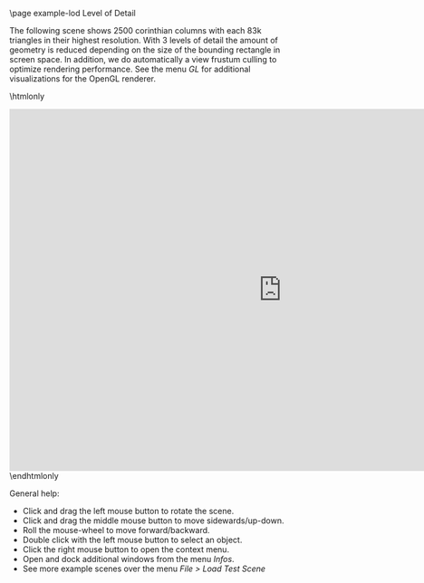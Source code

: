 \page example-lod Level of Detail

The following scene shows 2500 corinthian columns with each 83k triangles in their highest resolution. 
With 3 levels of detail the amount of geometry is reduced depending on the size of the bounding rectangle in screen space. 
In addition, we do automatically a view frustum culling to optimize rendering performance.
See the menu *GL* for additional visualizations for the OpenGL renderer.

\htmlonly
<iframe src="https://pallas.ti.bfh.ch/slproject?scene=90" width="960" height="640" frameBorder="0"></iframe>
\endhtmlonly

General help:
<ul>
  <li>Click and drag the left mouse button to rotate the scene.</li>
  <li>Click and drag the middle mouse button to move sidewards/up-down.</li>
  <li>Roll the mouse-wheel to move forward/backward.</li>
  <li>Double click with the left mouse button to select an object.</li>
  <li>Click the right mouse button to open the context menu.</li>
  <li>Open and dock additional windows from the menu <em>Infos</em>.</li>
  <li>See more example scenes over the menu <em>File > Load Test Scene</em></li>
</ul>